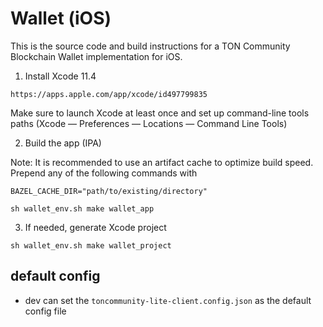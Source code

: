 # Wallet (iOS)

This is the source code and build instructions for a TON Community Blockchain Wallet implementation for iOS.

1. Install Xcode 11.4
```
https://apps.apple.com/app/xcode/id497799835
```

Make sure to launch Xcode at least once and set up command-line tools paths (Xcode — Preferences — Locations — Command Line Tools)

2. Build the app (IPA)

Note:
It is recommended to use an artifact cache to optimize build speed. Prepend any of the following commands with
```
BAZEL_CACHE_DIR="path/to/existing/directory"
```

```
sh wallet_env.sh make wallet_app
```

3. If needed, generate Xcode project
```
sh wallet_env.sh make wallet_project
```

## default config
* dev can set the  `toncommunity-lite-client.config.json`  as the default config file
